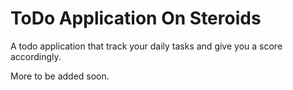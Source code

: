 # ToDo Application On Steroids

A todo application that track your daily tasks and give you a score accordingly.

More to be added soon.
